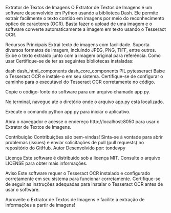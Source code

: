 Extrator de Textos de Imagens
O Extrator de Textos de Imagens é um software desenvolvido em Python usando a biblioteca Dash. Ele permite extrair facilmente o texto contido em imagens por meio do reconhecimento óptico de caracteres (OCR). Basta fazer o upload de uma imagem e o software converte automaticamente a imagem em texto usando o Tesseract OCR.

Recursos Principais
Extrai texto de imagens com facilidade.
Suporta diversos formatos de imagem, incluindo JPEG, PNG, TIFF, entre outros.
Exibe o texto extraído junto com a imagem original para referência.
Como usar
Certifique-se de ter as seguintes bibliotecas instaladas:

dash
dash_html_components
dash_core_components
PIL
pytesseract
Baixe o Tesseract OCR e instale-o em seu sistema. Certifique-se de configurar o caminho para o executável do Tesseract OCR corretamente no código.

Copie o código-fonte do software para um arquivo chamado app.py.

No terminal, navegue até o diretório onde o arquivo app.py está localizado.

Execute o comando python app.py para iniciar o aplicativo.

Abra o navegador e acesse o endereço http://localhost:8050 para usar o Extrator de Textos de Imagens.

Contribuição
Contribuições são bem-vindas! Sinta-se à vontade para abrir problemas (issues) e enviar solicitações de pull (pull requests) no repositório do GitHub.
Autor
Desenvolvido por: tondevpy

Licença
Este software é distribuído sob a licença MIT. Consulte o arquivo LICENSE para obter mais informações.

Aviso
Este software requer o Tesseract OCR instalado e configurado corretamente em seu sistema para funcionar corretamente. Certifique-se de seguir as instruções adequadas para instalar o Tesseract OCR antes de usar o software.

Aproveite o Extrator de Textos de Imagens e facilite a extração de informações a partir de imagens!
